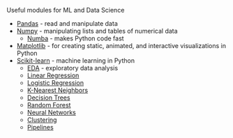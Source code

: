 Useful modules for ML and Data Science

+ [Pandas](pyPandas.md) - read and manipulate data
+ [Numpy](pyNumpy.md) - manipulating lists and tables of numerical data
    + [Numba](pyNumba.md) - makes Python code fast
+ [Matplotlib](pyPlot.md) - for creating static, animated, and interactive visualizations in Python
+ [Scikit-learn](https://scikit-learn.org/stable/) - machine learning in Python
    + [EDA](pyEda.md) - exploratory data analysis
    + [Linear Regression](pylinReg.md)
    + [Logistic Regression](pyLogReg.md)
    + [K-Nearest Neighbors](pyknn.md)
    + [Decision Trees](pyDecTree.md)
    + [Random Forest](pyRandomFor.md)
    + [Neural Networks](pyNN.md)
    + [Clustering](pyClust.md)
    + [Pipelines](pyPipe.md)